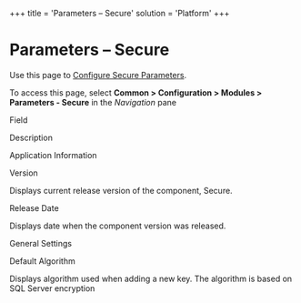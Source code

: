 +++
title = 'Parameters – Secure'
solution = 'Platform'
+++

# Parameters – Secure

<div class="use">

Use this page to [Configure Secure
Parameters](../Use_Cases/Configure_Secure_Parameters).

</div>

To access this page, select <span style="font-weight: bold;">Common \>
Configuration \> Modules \> Parameters - Secure</span> in the
<span style="font-style: italic;">Navigation</span> pane

Field

Description

Application Information

Version

Displays current release version of the component, Secure.

Release Date

Displays date when the component version was released.

General Settings

Default Algorithm

Displays algorithm used when adding a new key. The algorithm is based on
SQL Server encryption
